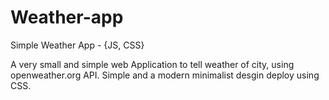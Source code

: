 # Weather-app
Simple Weather App - {JS, CSS}

A very small and simple web Application to tell weather of city, using openweather.org API. 
Simple and a modern minimalist desgin deploy using CSS. 
